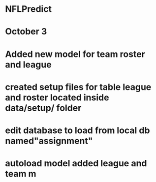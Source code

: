# NFLPredict
# October 3
# Added new model for team roster and league
# created setup files for table league and roster located inside data/setup/ folder
# edit database to load from local db named"assignment"
# autoload model added league and team m